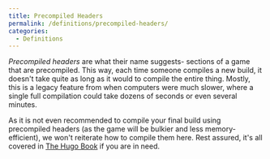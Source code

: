 ```yaml
---
title: Precompiled Headers
permalink: /definitions/precompiled-headers/
categories: 
  - Definitions
---
```


*Precompiled headers* are what their name suggests- sections of a game
that are precompiled. This way, each time someone compiles a new build,
it doesn't take quite as long as it would to compile the entire thing.
Mostly, this is a legacy feature from when computers were much slower,
where a single full compilation could take dozens of seconds or even
several minutes.

As it is not even recommended to compile your final build using
precompiled headers (as the game will be bulkier and less
memory-efficient), we won't reiterate how to compile them here. Rest
assured, it's all covered in [The Hugo Book](/hugo/hugo-book/)
if you are in need.
